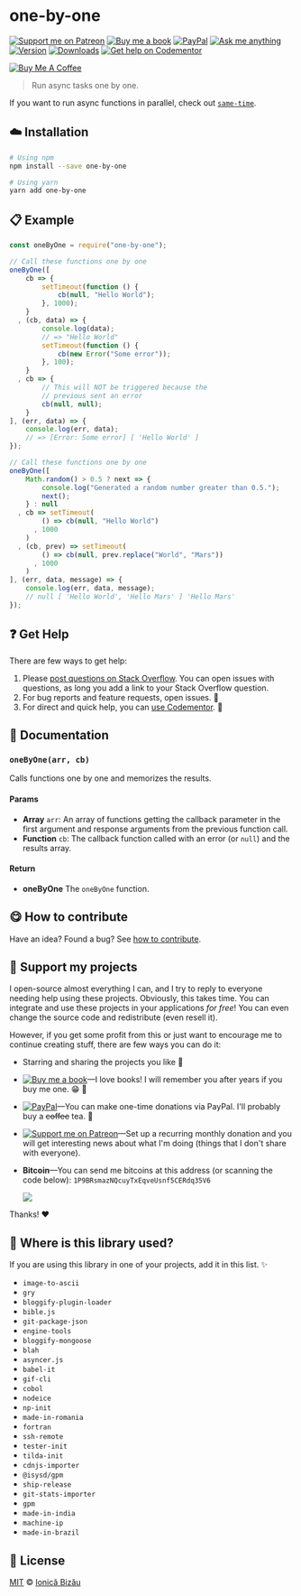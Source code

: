 <!-- Please do not edit this file. Edit the `blah` field in the `package.json` instead. If in doubt, open an issue. -->


















# one-by-one

 [![Support me on Patreon][badge_patreon]][patreon] [![Buy me a book][badge_amazon]][amazon] [![PayPal][badge_paypal_donate]][paypal-donations] [![Ask me anything](https://img.shields.io/badge/ask%20me-anything-1abc9c.svg)](https://github.com/IonicaBizau/ama) [![Version](https://img.shields.io/npm/v/one-by-one.svg)](https://www.npmjs.com/package/one-by-one) [![Downloads](https://img.shields.io/npm/dt/one-by-one.svg)](https://www.npmjs.com/package/one-by-one) [![Get help on Codementor](https://cdn.codementor.io/badges/get_help_github.svg)](https://www.codementor.io/johnnyb?utm_source=github&utm_medium=button&utm_term=johnnyb&utm_campaign=github)

<a href="https://www.buymeacoffee.com/H96WwChMy" target="_blank"><img src="https://www.buymeacoffee.com/assets/img/custom_images/yellow_img.png" alt="Buy Me A Coffee"></a>







> Run async tasks one by one.






If you want to run async functions in parallel, check out [`same-time`](https://github.com/IonicaBizau/same-time).












## :cloud: Installation

```sh
# Using npm
npm install --save one-by-one

# Using yarn
yarn add one-by-one
```













## :clipboard: Example



```js
const oneByOne = require("one-by-one");

// Call these functions one by one
oneByOne([
    cb => {
        setTimeout(function () {
            cb(null, "Hello World");
        }, 1000);
    }
  , (cb, data) => {
        console.log(data);
        // => "Hello World"
        setTimeout(function () {
            cb(new Error("Some error"));
        }, 100);
    }
  , cb => {
        // This will NOT be triggered because the
        // previous sent an error
        cb(null, null);
    }
], (err, data) => {
    console.log(err, data);
    // => [Error: Some error] [ 'Hello World' ]
});

// Call these functions one by one
oneByOne([
    Math.random() > 0.5 ? next => {
        console.log("Generated a random number greater than 0.5.");
        next();
    } : null
  , cb => setTimeout(
        () => cb(null, "Hello World")
      , 1000
    )
  , (cb, prev) => setTimeout(
        () => cb(null, prev.replace("World", "Mars"))
      , 1000
    )
], (err, data, message) => {
    console.log(err, data, message);
    // null [ 'Hello World', 'Hello Mars' ] 'Hello Mars'
});
```











## :question: Get Help

There are few ways to get help:



 1. Please [post questions on Stack Overflow](https://stackoverflow.com/questions/ask). You can open issues with questions, as long you add a link to your Stack Overflow question.
 2. For bug reports and feature requests, open issues. :bug:
 3. For direct and quick help, you can [use Codementor](https://www.codementor.io/johnnyb). :rocket:





## :memo: Documentation


### `oneByOne(arr, cb)`
Calls functions one by one and memorizes the results.

#### Params

- **Array** `arr`: An array of functions getting the callback parameter in the first argument and response arguments from the previous function call.
- **Function** `cb`: The callback function called with an error (or `null`) and the results array.

#### Return
- **oneByOne** The `oneByOne` function.














## :yum: How to contribute
Have an idea? Found a bug? See [how to contribute][contributing].


## :sparkling_heart: Support my projects
I open-source almost everything I can, and I try to reply to everyone needing help using these projects. Obviously,
this takes time. You can integrate and use these projects in your applications *for free*! You can even change the source code and redistribute (even resell it).

However, if you get some profit from this or just want to encourage me to continue creating stuff, there are few ways you can do it:


 - Starring and sharing the projects you like :rocket:
 - [![Buy me a book][badge_amazon]][amazon]—I love books! I will remember you after years if you buy me one. :grin: :book:
 - [![PayPal][badge_paypal]][paypal-donations]—You can make one-time donations via PayPal. I'll probably buy a ~~coffee~~ tea. :tea:
 - [![Support me on Patreon][badge_patreon]][patreon]—Set up a recurring monthly donation and you will get interesting news about what I'm doing (things that I don't share with everyone).
 - **Bitcoin**—You can send me bitcoins at this address (or scanning the code below): `1P9BRsmazNQcuyTxEqveUsnf5CERdq35V6`

    ![](https://i.imgur.com/z6OQI95.png)


Thanks! :heart:
















## :dizzy: Where is this library used?
If you are using this library in one of your projects, add it in this list. :sparkles:

 - `image-to-ascii`
 - `gry`
 - `bloggify-plugin-loader`
 - `bible.js`
 - `git-package-json`
 - `engine-tools`
 - `bloggify-mongoose`
 - `blah`
 - `asyncer.js`
 - `babel-it`
 - `gif-cli`
 - `cobol`
 - `nodeice`
 - `np-init`
 - `made-in-romania`
 - `fortran`
 - `ssh-remote`
 - `tester-init`
 - `tilda-init`
 - `cdnjs-importer`
 - `@isysd/gpm`
 - `ship-release`
 - `git-stats-importer`
 - `gpm`
 - `made-in-india`
 - `machine-ip`
 - `made-in-brazil`











## :scroll: License

[MIT][license] © [Ionică Bizău][website]






[license]: /LICENSE
[website]: https://ionicabizau.net
[contributing]: /CONTRIBUTING.md
[docs]: /DOCUMENTATION.md
[badge_patreon]: https://ionicabizau.github.io/badges/patreon.svg
[badge_amazon]: https://ionicabizau.github.io/badges/amazon.svg
[badge_paypal]: https://ionicabizau.github.io/badges/paypal.svg
[badge_paypal_donate]: https://ionicabizau.github.io/badges/paypal_donate.svg
[patreon]: https://www.patreon.com/ionicabizau
[amazon]: http://amzn.eu/hRo9sIZ
[paypal-donations]: https://www.paypal.com/cgi-bin/webscr?cmd=_s-xclick&hosted_button_id=RVXDDLKKLQRJW
